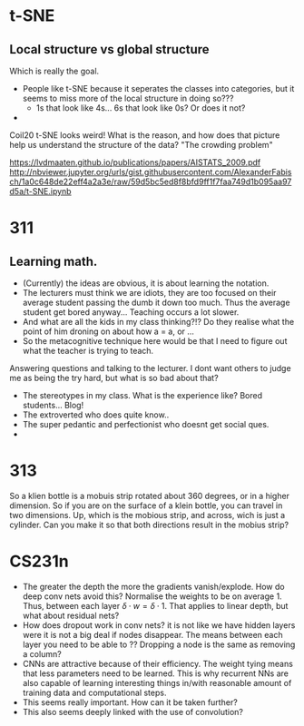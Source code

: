 # t-SNE
## Local structure vs global structure

Which is really the goal. 
* People like t-SNE because it seperates the classes into categories, but it seems to miss more of the local structure in doing so??? 
  * 1s that look like 4s... 6s that look like 0s? Or does it not?
* 

Coil20 t-SNE looks weird! What is the reason, and how does that picture help us understand the structure of the data?
"The crowding problem"

https://lvdmaaten.github.io/publications/papers/AISTATS_2009.pdf
http://nbviewer.jupyter.org/urls/gist.githubusercontent.com/AlexanderFabisch/1a0c648de22eff4a2a3e/raw/59d5bc5ed8f8bfd9ff1f7faa749d1b095aa97d5a/t-SNE.ipynb

# 311

## Learning math. 
* (Currently) the ideas are obvious, it is about learning the notation. 
 * The lecturers must think we are idiots, they are too focused on their average student passing the dumb it down too much. Thus the average student get bored anyway... Teaching occurs a lot slower.
 * And what are all the kids in my class thinking?!? Do they realise what the point of him droning on about how a = a, or ...
* So the metacognitive technique here would be that I need to figure out what the teacher is trying to teach.

Answering questions and talking to the lecturer. I dont want others to judge me as being the try hard, but what is so bad about that?

* The stereotypes in my class. What is the experience like? Bored students... Blog!
 * The extroverted who does quite know..
 * The super pedantic and perfectionist who doesnt get social ques.
 * 

# 313

So a klien bottle is a mobuis strip rotated about 360 degrees, or in a higher dimension. So if you are on the surface of a klein bottle, you can travel in two dimensions. Up, which is the mobious strip, and across, wich is just a cylinder. Can you make it so that both directions result in the mobius strip?

# CS231n

* The greater the depth the more the gradients vanish/explode. How do deep conv nets avoid this? Normalise the weights to be on average 1. Thus, between each layer $\delta \cdot w = \delta \cdot 1$. That applies to linear depth, but what about residual nets?
* How does dropout work in conv nets? it is not like we have hidden layers were it is not a big deal if nodes disappear. The means between each layer you need to be able to ?? Dropping a node is the same as removing a column?
* CNNs are attractive because of their efficiency. The weight tying means that less parameters need to be learned. This is why recurrent NNs are also capable of learning interesting things in/with reasonable amount of training data and computational steps.
 * This seems really important. How can it be taken further? 
 * This also seems deeply linked with the use of convolution?
